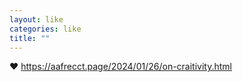 ```yaml
---
layout: like
categories: like
title: ""
---
```

❤️ https://aafrecct.page/2024/01/26/on-craitivity.html
